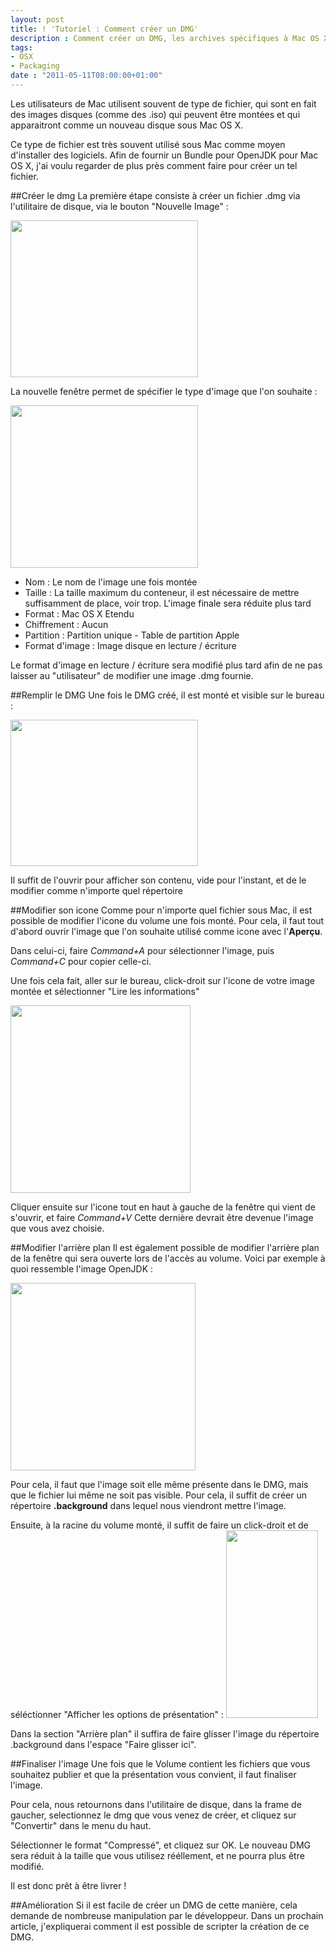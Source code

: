```yaml
---
layout: post
title: ! 'Tutoriel : Comment créer un DMG'
description : Comment créer un DMG, les archives spécifiques à Mac OS X
tags:
- OSX
- Packaging
date : "2011-05-11T08:00:00+01:00"
---
```

Les utilisateurs de Mac utilisent souvent de type de fichier, qui sont en fait des images disques (comme des .iso) qui peuvent être montées et qui apparaitront comme un nouveau disque sous Mac OS X.

Ce type de fichier est très souvent utilisé sous Mac comme moyen d'installer des logiciels.
Afin de fournir un Bundle pour OpenJDK pour Mac OS X, j'ai voulu regarder de plus près comment faire pour créer un tel fichier.
<!--more-->

##Créer le dmg
La première étape consiste à créer un fichier .dmg via l'utilitaire de disque, via le bouton "Nouvelle Image" :

<a href="http://blog.hikage.be/wp-content/uploads/2011/04/Capture-d’écran-2011-04-25-à-21.01.57.png"><img src="http://blog.hikage.be/wp-content/uploads/2011/04/Capture-d’écran-2011-04-25-à-21.01.57-300x251.png" alt="" title="Utilitaire de disque" width="300" height="251" class="aligncenter size-medium wp-image-242" /></a>

La nouvelle fenêtre permet de spécifier le type d'image que l'on souhaite :

<a href="http://blog.hikage.be/wp-content/uploads/2011/04/Capture-d’écran-2011-04-25-à-21.02.25.png"><img src="http://blog.hikage.be/wp-content/uploads/2011/04/Capture-d’écran-2011-04-25-à-21.02.25-300x260.png" alt="" title="Création d&#039;une image" width="300" height="260" class="aligncenter size-medium wp-image-244" /></a>

* Nom : Le nom de l'image une fois montée
* Taille : La taille maximum du conteneur, il est nécessaire de mettre suffisamment de place, voir trop. L'image finale sera réduite plus tard
* Format : Mac OS X Etendu
* Chiffrement : Aucun
* Partition : Partition unique - Table de partition Apple
* Format d'image : Image disque en lecture / écriture

Le format d'image en lecture / écriture sera modifié plus tard afin de ne pas laisser au "utilisateur" de modifier une image .dmg fournie.

##Remplir le DMG
Une fois le DMG créé, il est monté et visible sur le bureau :

<a href="http://blog.hikage.be/wp-content/uploads/2011/04/Capture-d’écran-2011-04-25-à-21.25.15.png"><img src="http://blog.hikage.be/wp-content/uploads/2011/04/Capture-d’écran-2011-04-25-à-21.25.15-300x234.png" alt="" title="Image disque montée" width="300" height="234" class="aligncenter size-medium wp-image-247" /></a>

Il suffit de l'ouvrir pour afficher son contenu, vide pour l'instant, et de le modifier comme n'importe quel répertoire


##Modifier son icone
Comme pour n'importe quel fichier sous Mac, il est possible de modifier l'icone du volume une fois monté.
Pour cela, il faut tout d'abord ouvrir l'image que l'on souhaite utilisé comme icone avec l'<strong>Aperçu</strong>.

Dans celui-ci, faire <i>Command+A</i> pour sélectionner l'image, puis <i>Command+C</i> pour copier celle-ci.

Une fois cela fait, aller sur le bureau, click-droit sur l'icone de votre image montée et sélectionner "Lire les informations"

<a href="http://blog.hikage.be/wp-content/uploads/2011/04/Capture-d’écran-2011-04-25-à-21.47.31.png"><img src="http://blog.hikage.be/wp-content/uploads/2011/04/Capture-d’écran-2011-04-25-à-21.47.31-288x300.png" alt="" title="Lire les informations" width="288" height="300" class="aligncenter size-medium wp-image-249" /></a>

Cliquer ensuite sur l'icone tout en haut à gauche de la fenêtre qui vient de s'ouvrir, et faire <i>Command+V</i>
Cette dernière devrait être devenue l'image que vous avez choisie.


##Modifier l'arrière plan
Il est également possible de modifier l'arrière plan de la fenêtre qui sera ouverte lors de l'accès au volume.
Voici par exemple à quoi ressemble l'image OpenJDK :

<a href="http://blog.hikage.be/wp-content/uploads/2011/05/openjdk.png"><img src="http://blog.hikage.be/wp-content/uploads/2011/05/openjdk-296x300.png" alt="" title="openjdk" width="296" height="300" class="aligncenter size-medium wp-image-253" /></a>

Pour cela, il faut que l'image soit elle même présente dans le DMG, mais que le fichier lui même ne soit pas visible.
Pour cela, il suffit de créer un répertoire <strong>.background</strong> dans lequel nous viendront mettre l'image.

Ensuite, à la racine du volume monté, il suffit de faire un click-droit et de séléctionner "Afficher les options de présentation" :
<a href="http://blog.hikage.be/wp-content/uploads/2011/05/option-de-presentation.png"><img src="http://blog.hikage.be/wp-content/uploads/2011/05/option-de-presentation-147x300.png" alt="" title="option de presentation" width="147" height="300" class="aligncenter size-medium wp-image-254" /></a>

Dans la section "Arrière plan" il suffira de faire glisser l'image du répertoire .background dans l'espace "Faire glisser ici".

##Finaliser l'image
Une fois que le Volume contient les fichiers que vous souhaitez publier et que la présentation vous convient, il faut finaliser l'image.

Pour cela, nous retournons dans l'utilitaire de disque, dans la frame de gaucher, selectionnez le dmg que vous venez de créer, et cliquez sur "Convertir" dans le menu du haut.

Sélectionner le format "Compressé", et cliquez sur OK.
Le nouveau DMG sera réduit à la taille que vous utilisez rééllement, et ne pourra plus être modifié.

Il est donc prêt à être livrer !

##Amélioration
Si il est facile de créer un DMG de cette manière, cela demande de nombreuse manipulation par le développeur.
Dans un prochain article, j'expliquerai comment il est possible de scripter la création de ce DMG.





 
